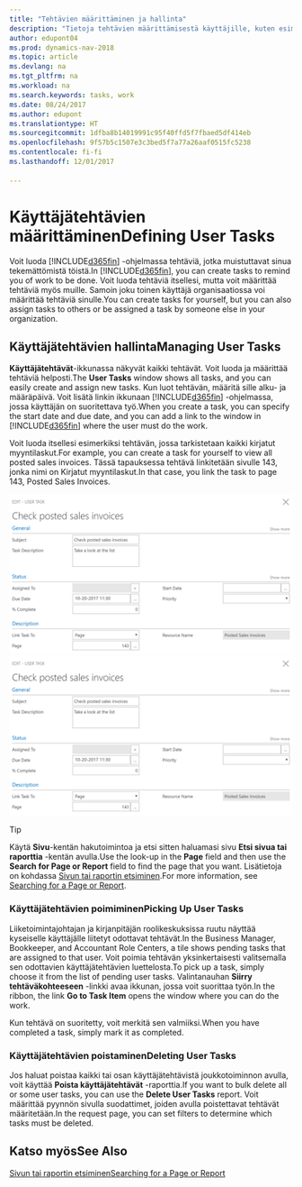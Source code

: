 ```yaml
---
title: "Tehtävien määrittäminen ja hallinta"
description: "Tietoja tehtävien määrittämisestä käyttäjille, kuten esimerkiksi kirjanpitäjälle, Dynamics NAV -ohjelmassa"
author: edupont04
ms.prod: dynamics-nav-2018
ms.topic: article
ms.devlang: na
ms.tgt_pltfrm: na
ms.workload: na
ms.search.keywords: tasks, work
ms.date: 08/24/2017
ms.author: edupont
ms.translationtype: HT
ms.sourcegitcommit: 1dfba8b14019991c95f40ffd5f7fbaed5df414eb
ms.openlocfilehash: 9f57b5c1507e3c3bed5f7a77a26aaf0515fc5238
ms.contentlocale: fi-fi
ms.lasthandoff: 12/01/2017

---
```

# <a name="defining-user-tasks"></a><span data-ttu-id="8f21a-103">Käyttäjätehtävien määrittäminen</span><span class="sxs-lookup"><span data-stu-id="8f21a-103">Defining User Tasks</span></span>
<span data-ttu-id="8f21a-104">Voit luoda [!INCLUDE[d365fin](includes/d365fin_md.md)] -ohjelmassa tehtäviä, jotka muistuttavat sinua tekemättömistä töistä.</span><span class="sxs-lookup"><span data-stu-id="8f21a-104">In [!INCLUDE[d365fin](includes/d365fin_md.md)], you can create tasks to remind you of work to be done.</span></span> <span data-ttu-id="8f21a-105">Voit luoda tehtäviä itsellesi, mutta voit määrittää tehtäviä myös muille. Samoin joku toinen käyttäjä organisaatiossa voi määrittää tehtäviä sinulle.</span><span class="sxs-lookup"><span data-stu-id="8f21a-105">You can create tasks for yourself, but you can also assign tasks to others or be assigned a task by someone else in your organization.</span></span>  

## <a name="managing-user-tasks"></a><span data-ttu-id="8f21a-106">Käyttäjätehtävien hallinta</span><span class="sxs-lookup"><span data-stu-id="8f21a-106">Managing User Tasks</span></span>
<span data-ttu-id="8f21a-107">**Käyttäjätehtävät**-ikkunassa näkyvät kaikki tehtävät. Voit luoda ja määrittää tehtäviä helposti.</span><span class="sxs-lookup"><span data-stu-id="8f21a-107">The **User Tasks** window shows all tasks, and you can easily create and assign new tasks.</span></span> <span data-ttu-id="8f21a-108">Kun luot tehtävän, määritä sille alku- ja määräpäivä. Voit lisätä linkin ikkunaan [!INCLUDE[d365fin](includes/d365fin_md.md)] -ohjelmassa, jossa käyttäjän on suoritettava työ.</span><span class="sxs-lookup"><span data-stu-id="8f21a-108">When you create a task, you can specify the start date and due date, and you can add a link to the window in [!INCLUDE[d365fin](includes/d365fin_md.md)] where the user must do the work.</span></span>  

<span data-ttu-id="8f21a-109">Voit luoda itsellesi esimerkiksi tehtävän, jossa tarkistetaan kaikki kirjatut myyntilaskut.</span><span class="sxs-lookup"><span data-stu-id="8f21a-109">For example, you can create a task for yourself to view all posted sales invoices.</span></span> <span data-ttu-id="8f21a-110">Tässä tapauksessa tehtävä linkitetään sivulle 143, jonka nimi on Kirjatut myyntilaskut.</span><span class="sxs-lookup"><span data-stu-id="8f21a-110">In that case, you link the task to page 143, Posted Sales Invoices.</span></span>  

<span data-ttu-id="8f21a-111">![Esimerkki käyttäjätehtävästä](media/across-user-tasks/sample-user-task.png "Esimerkki käyttäjätehtävästä")</span><span class="sxs-lookup"><span data-stu-id="8f21a-111">![Example of a User Task](media/across-user-tasks/sample-user-task.png "Example of a user task")</span></span>

> [!TIP]  
>  <span data-ttu-id="8f21a-112">Käytä **Sivu**-kentän hakutoimintoa ja etsi sitten haluamasi sivu **Etsi sivua tai raporttia** -kentän avulla.</span><span class="sxs-lookup"><span data-stu-id="8f21a-112">Use the look-up in the **Page** field and then use the **Search for Page or Report** field to find the page that you want.</span></span> <span data-ttu-id="8f21a-113">Lisätietoja on kohdassa [Sivun tai raportin etsiminen](ui-search.md).</span><span class="sxs-lookup"><span data-stu-id="8f21a-113">For more information, see [Searching for a Page or Report](ui-search.md).</span></span>  

### <a name="picking-up-user-tasks"></a><span data-ttu-id="8f21a-114">Käyttäjätehtävien poimiminen</span><span class="sxs-lookup"><span data-stu-id="8f21a-114">Picking Up User Tasks</span></span>
<span data-ttu-id="8f21a-115">Liiketoimintajohtajan ja kirjanpitäjän roolikeskuksissa ruutu näyttää kyseiselle käyttäjälle liitetyt odottavat tehtävät.</span><span class="sxs-lookup"><span data-stu-id="8f21a-115">In the Business Manager, Bookkeeper, and Accountant Role Centers, a tile shows pending tasks that are assigned to that user.</span></span> <span data-ttu-id="8f21a-116">Voit poimia tehtävän yksinkertaisesti valitsemalla sen odottavien käyttäjätehtävien luettelosta.</span><span class="sxs-lookup"><span data-stu-id="8f21a-116">To pick up a task, simply choose it from the list of pending user tasks.</span></span> <span data-ttu-id="8f21a-117">Valintanauhan **Siirry tehtäväkohteeseen** -linkki avaa ikkunan, jossa voit suorittaa työn.</span><span class="sxs-lookup"><span data-stu-id="8f21a-117">In the ribbon, the link **Go to Task Item** opens the window where you can do the work.</span></span>  

<span data-ttu-id="8f21a-118">Kun tehtävä on suoritetty, voit merkitä sen valmiiksi.</span><span class="sxs-lookup"><span data-stu-id="8f21a-118">When you have completed a task, simply mark it as completed.</span></span>  

### <a name="deleting-user-tasks"></a><span data-ttu-id="8f21a-119">Käyttäjätehtävien poistaminen</span><span class="sxs-lookup"><span data-stu-id="8f21a-119">Deleting User Tasks</span></span>
<span data-ttu-id="8f21a-120">Jos haluat poistaa kaikki tai osan käyttäjätehtävistä joukkotoiminnon avulla, voit käyttää **Poista käyttäjätehtävät** -raporttia.</span><span class="sxs-lookup"><span data-stu-id="8f21a-120">If you want to bulk delete all or some user tasks, you can use the **Delete User Tasks** report.</span></span> <span data-ttu-id="8f21a-121">Voit määrittää pyynnön sivulla suodattimet, joiden avulla poistettavat tehtävät määritetään.</span><span class="sxs-lookup"><span data-stu-id="8f21a-121">In the request page, you can set filters to determine which tasks must be deleted.</span></span>  

## <a name="see-also"></a><span data-ttu-id="8f21a-122">Katso myös</span><span class="sxs-lookup"><span data-stu-id="8f21a-122">See Also</span></span>
[<span data-ttu-id="8f21a-123">Sivun tai raportin etsiminen</span><span class="sxs-lookup"><span data-stu-id="8f21a-123">Searching for a Page or Report</span></span>](ui-search.md)  

